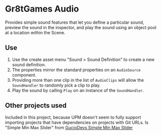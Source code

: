 # Gr8tGames Audio

Provides simple sound features that let you define a particular sound, preview the sound in the inspector, and play the sound using an object pool at a location within the Scene.

## Use

1. Use the create asset menu "Sound > Sound Definition" to create a new sound definition.
2. The properties mirror the standard properties on an `AudioSource` component.
3. Providing more than one clip in the list of `AudioClips` will allow the `SoundHandler` to randomly pick a clip to play.
4. Play the sound by calling `Play` on an instance of the `SoundHandler`.

## Other projects used
Included in this project, because UPM doesn't seem to fully support importing projects that have dependencies on projects with Git URLs. Is "Simple Min Max Slider" from [GucioDevs Simple Min Max Slider](https://github.com/GucioDevs/SimpleMinMaxSlider)

